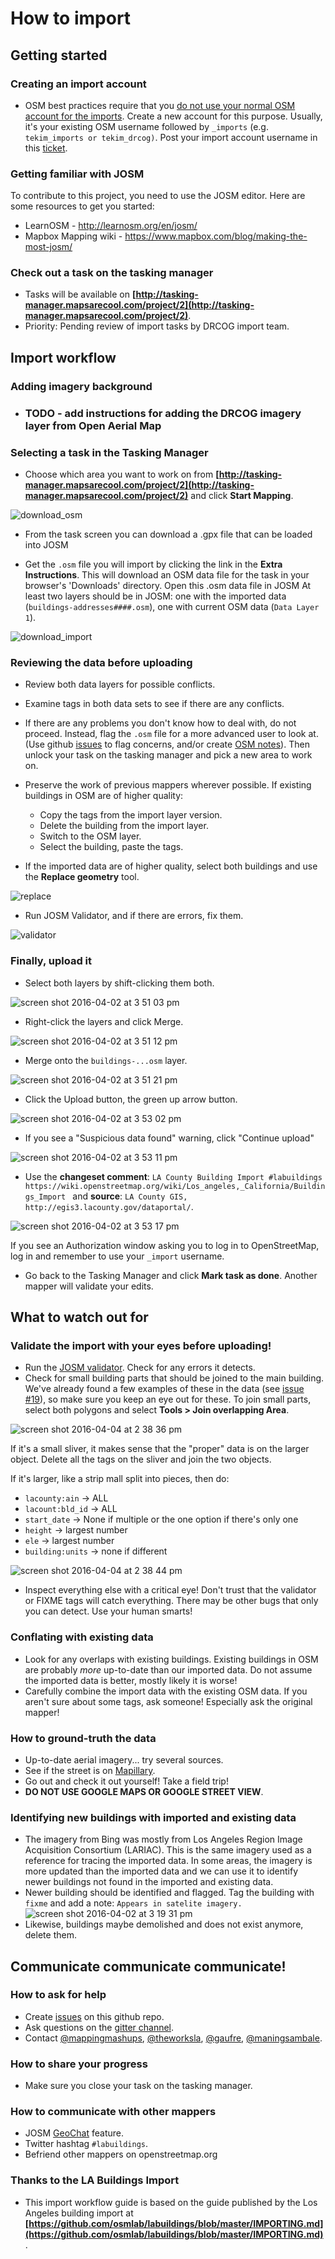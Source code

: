 How to import
=============

## Getting started

### Creating an import account

 * OSM best practices require that you [do not use your normal OSM account for the imports](http://wiki.openstreetmap.org/wiki/Import/Guidelines#Use_a_dedicated_user_account). Create a new account for this purpose. 
 Usually, it's your existing OSM username followed by `_imports` (e.g. `tekim_imports or tekim_drcog)`.
 Post your import account username in this [ticket](https://github.com/geochasm/DRCOG_Buildings/issues/1).

### Getting familiar with JOSM

To contribute to this project, you need to use the JOSM editor.  Here are some resources to get you started:
 * LearnOSM - http://learnosm.org/en/josm/
 * Mapbox Mapping wiki - https://www.mapbox.com/blog/making-the-most-josm/

### Check out a task on the tasking manager

 * Tasks will be available on **[http://tasking-manager.mapsarecool.com/project/2](http://tasking-manager.mapsarecool.com/project/2)**.
 * Priority: Pending review of import tasks by DRCOG import team.

## Import workflow

### Adding imagery background
 * ### TODO - add instructions for adding the DRCOG imagery layer from Open Aerial Map

### Selecting a task in the Tasking Manager

 * Choose which area you want to work on from **[http://tasking-manager.mapsarecool.com/project/2](http://tasking-manager.mapsarecool.com/project/2)** and click **Start Mapping**.
 
 
![download_osm](https://github.com/geochasm/DRCOG_Buildings/blob/master/images/osmtm_proj_pg.PNG)
 
 * From the task screen you can download a .gpx file that can be loaded into JOSM 
 
 * Get the `.osm` file you will import by clicking the link in the **Extra Instructions**.  This will download an OSM data file for the task in your browser's 'Downloads' directory.
 Open this .osm data file in JOSM
   At least two layers should be in JOSM: one with the imported data (`buildings-addresses####.osm`), one with current OSM data (`Data Layer 1`).

 ![download_import](https://cloud.githubusercontent.com/assets/353700/14101326/6f64d14e-f5b1-11e5-9748-8c56995a256d.gif)

### Reviewing the data before uploading

 * Review both data layers for possible conflicts.
 * Examine tags in both data sets to see if there are any conflicts.
 * If there are any problems you don't know how to deal with, do not proceed. Instead, flag the `.osm` file for a more advanced user to look at. 
 (Use github [issues](http://github.com/osmlab/labuildings/issues) to flag concerns, and/or create 
 [OSM notes](http://wiki.openstreetmap.org/wiki/Notes)). Then unlock your task on the tasking manager and pick a new area to work on.

* Preserve the work of previous mappers wherever possible.  If existing buildings in OSM are of higher quality:
  * Copy the tags from the import layer version.
  * Delete the building from the import layer.
  * Switch to the OSM layer.
  * Select the building, paste the tags.

* If the imported data are of higher quality, select both buildings and use the **Replace geometry** tool. 
 
 ![replace](https://cloud.githubusercontent.com/assets/353700/12942518/ddba87a4-d001-11e5-9441-2561f67b45bc.gif) 

 *  Run JOSM Validator, and if there are errors, fix them. 

![validator](https://cloud.githubusercontent.com/assets/353700/12942520/ddc572f4-d001-11e5-8cf6-399511cd47fa.gif) 

### Finally, upload it

* Select both layers by shift-clicking them both.

![screen shot 2016-04-02 at 3 51 03 pm](https://cloud.githubusercontent.com/assets/3673236/14229615/ad4ea4ec-f8ec-11e5-8186-1980d0090ed9.png)
* Right-click the layers and click Merge.

![screen shot 2016-04-02 at 3 51 12 pm](https://cloud.githubusercontent.com/assets/3673236/14229616/ad4ebafe-f8ec-11e5-9ae0-444dcf540264.png)
* Merge onto the `buildings-...osm` layer.

![screen shot 2016-04-02 at 3 51 21 pm](https://cloud.githubusercontent.com/assets/3673236/14229618/ad65cf96-f8ec-11e5-8d72-a6b661adedbd.png) 
* Click the Upload button, the green up arrow button.

![screen shot 2016-04-02 at 3 53 02 pm](https://cloud.githubusercontent.com/assets/3673236/14229617/ad64e298-f8ec-11e5-9693-ba3f3a0e2085.png)
* If you see a "Suspicious data found" warning, click "Continue upload"

![screen shot 2016-04-02 at 3 53 11 pm](https://cloud.githubusercontent.com/assets/3673236/14229619/ad72b6c0-f8ec-11e5-97b6-66b43f1c2937.png)

* Use the **changeset comment**: `LA County Building Import #labuildings https://wiki.openstreetmap.org/wiki/Los_angeles,_California/Buildings_Import ` 
 and **source**: `LA County GIS, http://egis3.lacounty.gov/dataportal/`.

![screen shot 2016-04-02 at 3 53 17 pm](https://cloud.githubusercontent.com/assets/3673236/14229620/ad73128c-f8ec-11e5-9e2f-44d272bd6403.png)

If you see an Authorization window asking you to log in to OpenStreetMap, log in and remember to use your `_import` username.

* Go back to the Tasking Manager and click **Mark task as done**.  Another mapper will validate your edits.

## What to watch out for

### Validate the import with your eyes before uploading!

 * Run the [JOSM validator](http://wiki.openstreetmap.org/wiki/JOSM/Validator). Check for any errors it detects.
 * Check for small building parts that should be joined to the main building. We've already found a few examples of these in the data (see [issue #19](https://github.com/osmlab/labuildings/issues/19)), so make sure you keep an eye out for these.  To join small parts, select both polygons and select **Tools > Join overlapping Area**.
 
 ![screen shot 2016-04-04 at 2 38 36 pm](https://cloud.githubusercontent.com/assets/695934/14264162/74ab59f4-fa73-11e5-8c4e-896c7fa2c2e4.png)

If it's a small sliver, it makes sense that the "proper" data is on the larger object. Delete all the tags on the sliver and join the two objects.

If it's larger, like a strip mall split into pieces, then do:

- `lacounty:ain` -> ALL
- `lacount:bld_id` -> ALL
- `start_date` -> None if multiple or the one option if there's only one
- `height` -> largest number
- `ele` -> largest number 
- `building:units` -> none if different

![screen shot 2016-04-04 at 2 38 44 pm](https://cloud.githubusercontent.com/assets/695934/14264157/6c9f23ee-fa73-11e5-8744-e49d7e179003.png)

 * Inspect everything else with a critical eye! Don't trust that the validator or FIXME tags will catch everything. There may be other bugs that only you can detect. Use your human smarts!
 
### Conflating with existing data
 * Look for any overlaps with existing buildings. Existing buildings in OSM are probably _more_ up-to-date than our imported data. Do not assume the imported data is better, mostly likely it is worse! 
 * Carefully combine the import data with the existing OSM data. If you aren't sure about some tags, ask someone! Especially ask the original mapper! 
 
### How to ground-truth the data
 * Up-to-date aerial imagery... try several sources.
 * See if the street is on [Mapillary](http://www.mapillary.com/map/search/33.7585334163995/34.026616549869615/-118.72937986848933/-117.82764503425584).
 * Go out and check it out yourself! Take a field trip!
 * **DO NOT USE GOOGLE MAPS OR GOOGLE STREET VIEW**.

### Identifying new buildings with imported and existing data
* The imagery from Bing was mostly from Los Angeles Region Image Acquisition Consortium (LARIAC).  This is the same imagery used as a reference for tracing the imported data.   In some areas, the imagery is more updated than the imported data and we can use it to identify newer buildings not found in the imported and existing data.
* Newer building should be identified and flagged. Tag the building with `fixme` and add a note: `Appears in satelite imagery.`
![screen shot 2016-04-02 at 3 19 31 pm](https://cloud.githubusercontent.com/assets/3673236/14229396/ab9f392c-f8e7-11e5-80ca-635b97332bd8.png)
* Likewise, buildings maybe demolished and does not exist anymore, delete them.
 
## Communicate communicate communicate!

### How to ask for help

 * Create [issues](http://github.com/osmlab/labuildings/issues) on this github repo.
 * Ask questions on the [gitter channel](http://gitter.im/osmlab/labuildings).
 * Contact [@mappingmashups](http://twitter.com/mappingmashups), [@theworksla](https://twitter.com/theworksla),  [@gaufre](https://twitter.com/gaufre),  [@maningsambale](http://twitter.com/maningsambale).

### How to share your progress

 * Make sure you close your task on the tasking manager.

### How to communicate with other mappers

 * JOSM [GeoChat](http://wiki.openstreetmap.org/wiki/JOSM/Plugins/GeoChat) feature.
 * Twitter hashtag `#labuildings`.
 * Befriend other mappers on openstreetmap.org
 
### Thanks to the LA Buildings Import
* This import workflow guide is based on the guide published by the Los Angeles building import at **[https://github.com/osmlab/labuildings/blob/master/IMPORTING.md](https://github.com/osmlab/labuildings/blob/master/IMPORTING.md)**.
 
